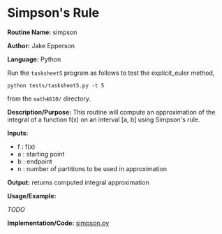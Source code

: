 # Simpson's Rule

**Routine Name:** simpson

**Author:** Jake Epperson

**Language:** Python

Run the `tasksheet5` program as follows to test the explicit_euler method,

    python tests/tasksheet5.py -t 5

from the `math4610/` directory.

**Description/Purpose:** This routine will compute an approximation of the integral of a function f(x) on an interval [a, b] using Simpson's rule.

**Inputs:**

- f : f(x)
- a : starting point
- b : endpoint
- n : number of partitions to be used in approximation

**Output:** returns computed integral approximation

**Usage/Example:**
    
*TODO*

**Implementation/Code:** [simpson.py](../../src/integration/simpson.py)
